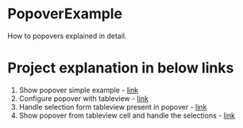 # PopoverExample
How to popovers explained in detail.

# Project explanation in below links
  1. Show popover simple example - <a href="https://slicode.com/how-to-show-popovers-in-ios-swift/">link</a>
  2. Configure popover with tableview - <a href="https://slicode.com/show-tableview-inside-popover/">link</a>
  3. Handle selection form tableview present in popover - <a href="https://slicode.com/handle-selection-of-tableview-present-in-popovercontroller/">link</a>
  4. Show popover from tableview cell and handle the selections - <a href="https://slicode.com/showing-popover-from-tableview-cells/">link</a>
